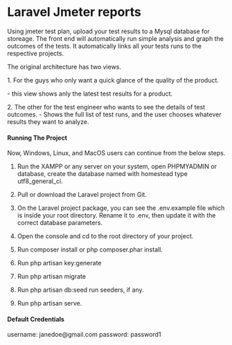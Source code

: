 
<p align="center"></p>
<h1>Laravel Jmeter reports</h1>
<p>Using jmeter test plan, upload your test results to a Mysql database for storeage. The front end will automatically run simple analysis and graph the outcomes of the tests. It automatically links all your tests runs to the respective projects.  
    
<p>The original architecture has two views.</p>
<p>1. For the guys who only want a quick glance of the quality of the product.</p>
- this view shows anly the latest test results for a product.</p>
<p>2. The other for the test engineer who wants to see the details of test outcomes.
- Shows the full list of test runs, and the user chooses whatever results they want to analyze.
</p>

<h4>Running The Project</h4>

Now, Windows, Linux, and MacOS users can continue from the below steps.
1. Run the XAMPP or any server on your system, open PHPMYADMIN or database, create the database named with homestead type utf8_general_ci.

2. Pull or download the Laravel project from Git.
3. On the Laravel project package, you can see the .env.example file which is inside your root directory. Rename it to .env, then update it with the correct database parameters.
4. Open the console and cd to the root directory of your project.
5. Run composer install or php composer.phar install.
6. Run php artisan key:generate
7. Run php artisan migrate
8. Run php artisan db:seed run seeders, if any.
9. Run php artisan serve.

<h4>Default Credentials</h4>
username: janedoe@gmail.com
password: password1
